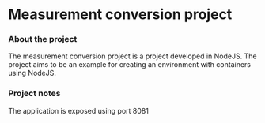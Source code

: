 # Measurement conversion project

### About the project
The measurement conversion project is a project developed in NodeJS. The project aims to be an example for creating an environment with containers using NodeJS.

### Project notes
The application is exposed using port 8081
